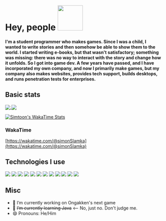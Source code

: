 # Hey, people <img src="https://github.com/simonSlamka/simonSlamka/blob/834880a865bb9b629ecbd092282f6ec3f9afb45d/v.gif" width="80px">

#### I'm a student programmer who makes games. Since I was a child, I wanted to write stories and then somehow be able to show them to the world. I started writing e-books, but that wasn't satisfactory; something was missing: there was no way to interact with the story and change how it unfolds. So I got into game dev. A few years have passed, and I have incorporated my own company, and now I primarily make games, but my company also makes websites, provides tech support, builds desktops, and runs penetration tests for enterprises.

## Basic stats

<a href="https://ongakken.com/">
  <img align="center" src="https://github-readme-stats.vercel.app/api?username=simonSlamka&theme=chartreuse-dark&include_all_commits=true&count_private=true&line_height=25&show_icons=true" />
</a>

<a href="https://ongakken.com/">
  <img align="center" src="https://github-readme-stats.vercel.app/api/top-langs/?username=simonSlamka&theme=chartreuse-dark&langs_count=4&hide=html,css,tex,matlab,dataweave,alloy&layout=compact" />
</a>

[![Simtoon's WakaTime Stats](https://github-readme-stats.vercel.app/api/wakatime?username=simonSlamka&custom_title=Simon's%20WakaTime%20Stats&theme=chartreuse-dark)](https://wakatime.com/@simonSlamka)

### WakaTime
[https://wakatime.com/@simonSlamka](https://wakatime.com/@simonSlamka)


## Technologies I use

![](https://img.shields.io/badge/OS-GNU%2FLinux-informational?style=flat&color=0000ff)
![](https://img.shields.io/badge/OS-Microsoft%20Windows%2010-informational?style=flat&color=0000ff)
![](https://img.shields.io/badge/OS-MacOS%20Monterey-informational?style=flat&color=0000ff)
![](https://img.shields.io/badge/Distro-PopOS!-informational?style=flat&color=0000ff)
![](https://img.shields.io/badge/Lang-C++-informational?style=flat&color=0000ff)
![](https://img.shields.io/badge/Lang-C%23-informational?style=flat&color=0000ff)
![](https://img.shields.io/badge/Lang-Swift-informational?style=flat&color=0000ff)
![](https://img.shields.io/badge/IDE-Microsoft%20Visual%20Studio-informational?style=flat&color=0000ff)
![](https://img.shields.io/badge/IDE-Xcode-informational?style=flat&color=0000ff)
![](https://img.shields.io/badge/Editor-VSCode-informational?style=flat&color=0000ff)
![](https://img.shields.io/badge/Shell-zsh-informational?style=flat&color=0000ff)
![](https://img.shields.io/badge/Cloud-linode-informational?style=flat&color=0000ff)
![]()
![]()

## Misc

- 🔭 I’m currently working on Ongakken's next game
- 🌱 ~~I’m currently learning Java~~ <-- No, just no. Don't judge me.
- 😄 Pronouns: He/Him
